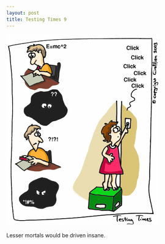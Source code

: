 ```yaml
---
layout: post
title: Testing Times 9
---
```

<img src="/images/tt0009.png">

Lesser mortals would be driven insane. 